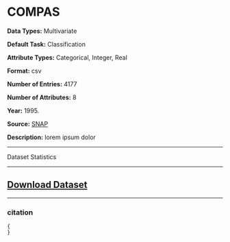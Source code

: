 # COMPAS

<b>Data Types:</b> Multivariate

<b>Default Task:</b> Classification

<b>Attribute Types:</b> Categorical, Integer, Real

<b>Format:</b> csv

<b>Number of Entries:</b> 4177

<b>Number of Attributes:</b> 8

<b>Year:</b> 1995.

<b>Source:</b> [SNAP](https://snap.stanford.edu/data/)

<b>Description:</b> lorem ipsum dolor

---

Dataset Statistics

---

 [<h2>Download Dataset</h2>](www.helloworld.com)

 ---


 <h3> citation </h3>

 ```
 {
 }
 ```
